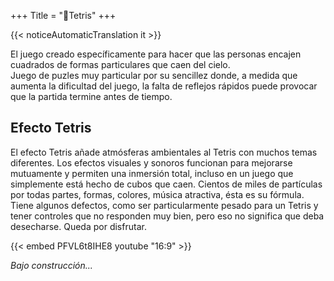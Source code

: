 +++
Title = "🧱Tetris"
+++

{{< noticeAutomaticTranslation it >}}



El juego creado específicamente para hacer que las personas encajen cuadrados de formas particulares que caen del cielo.  
Juego de puzles muy particular por su sencillez donde, a medida que aumenta la dificultad del juego, la falta de reflejos rápidos puede provocar que la partida termine antes de tiempo.

## Efecto Tetris

El efecto Tetris añade atmósferas ambientales al Tetris con muchos temas diferentes. Los efectos visuales y sonoros funcionan para mejorarse mutuamente y permiten una inmersión total, incluso en un juego que simplemente está hecho de cubos que caen. Cientos de miles de partículas por todas partes, formas, colores, música atractiva, ésta es su fórmula. Tiene algunos defectos, como ser particularmente pesado para un Tetris y tener controles que no responden muy bien, pero eso no significa que deba desecharse. Queda por disfrutar.  

{{< embed PFVL6t8IHE8 youtube "16:9" >}}

_Bajo construcción..._
